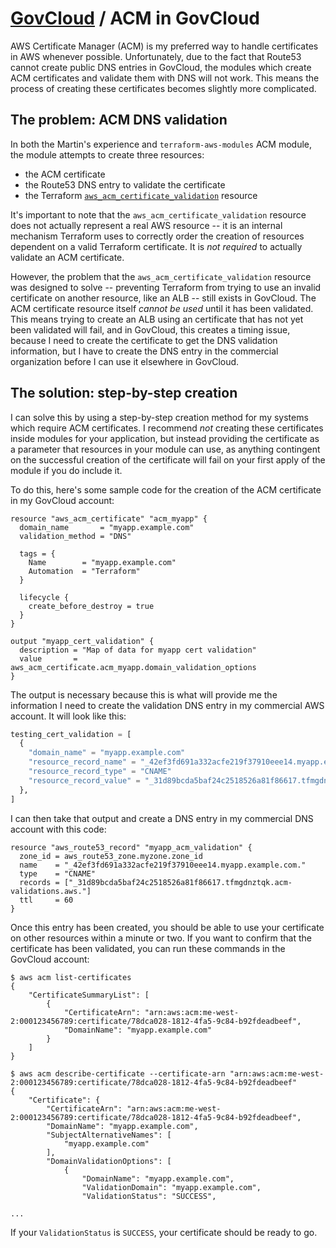 # [GovCloud](README.md) / ACM in GovCloud

AWS Certificate Manager (ACM) is my preferred way to handle certificates
in AWS whenever possible. Unfortunately, due to the fact that Route53
cannot create public DNS entries in GovCloud, the modules which create
ACM certificates and validate them with DNS will not work. This means the
process of creating these certificates becomes slightly more complicated.

## The problem: ACM DNS validation

In both the Martin's experience and `terraform-aws-modules` ACM module, the module
attempts to create three resources:

* the ACM certificate
* the Route53 DNS entry to validate the certificate
* the Terraform [`aws_acm_certificate_validation`](https://www.terraform.io/docs/providers/aws/r/acm_certificate_validation.html) resource

It's important to note that the `aws_acm_certificate_validation` resource
does not actually represent a real AWS resource -- it is an internal
mechanism Terraform uses to correctly order the creation of resources
dependent on a valid Terraform certificate. It is *not required* to
actually validate an ACM certificate.

However, the problem that the `aws_acm_certificate_validation` resource
was designed to solve -- preventing Terraform from trying to use an
invalid certificate on another resource, like an ALB -- still exists in
GovCloud. The ACM certificate resource itself *cannot be used* until it
has been validated. This means trying to create an ALB using an certificate
that has not yet been validated will fail, and in GovCloud, this creates
a timing issue, because I need to create the certificate to get the
DNS validation information, but I have to create the DNS entry in the
commercial organization before I can use it elsewhere in GovCloud.

## The solution: step-by-step creation

I can solve this by using a step-by-step creation method for my systems
which require ACM certificates. I recommend *not* creating these
certificates inside modules for your application, but instead providing
the certificate as a parameter that resources in your module can use, as
anything contingent on the successful creation of the certificate will fail
on your first apply of the module if you do include it.

To do this, here's some sample code for the creation of the ACM certificate
in my GovCloud account:

```hcl
resource "aws_acm_certificate" "acm_myapp" {
  domain_name       = "myapp.example.com"
  validation_method = "DNS"

  tags = {
    Name        = "myapp.example.com"
    Automation  = "Terraform"
  }

  lifecycle {
    create_before_destroy = true
  }
}

output "myapp_cert_validation" {
  description = "Map of data for myapp cert validation"
  value       = aws_acm_certificate.acm_myapp.domain_validation_options
}
```

The output is necessary because this is what will provide me the information
I need to create the validation DNS entry in my commercial AWS account. It
will look like this:

```terraform
testing_cert_validation = [
  {
    "domain_name" = "myapp.example.com"
    "resource_record_name" = "_42ef3fd691a332acfe219f37910eee14.myapp.example.com."
    "resource_record_type" = "CNAME"
    "resource_record_value" = "_31d89bcda5baf24c2518526a81f86617.tfmgdnztqk.acm-validations.aws."
  },
]
```

I can then take that output and create a DNS entry in my commercial DNS
account with this code:

```hcl
resource "aws_route53_record" "myapp_acm_validation" {
  zone_id = aws_route53_zone.myzone.zone_id
  name    = "_42ef3fd691a332acfe219f37910eee14.myapp.example.com."
  type    = "CNAME"
  records = ["_31d89bcda5baf24c2518526a81f86617.tfmgdnztqk.acm-validations.aws."]
  ttl     = 60
}
```

Once this entry has been created, you should be able to use your certificate
on other resources within a minute or two. If you want to confirm that the
certificate has been validated, you can run these commands in the GovCloud
account:

```console
$ aws acm list-certificates
{
    "CertificateSummaryList": [
        {
            "CertificateArn": "arn:aws:acm:me-west-2:000123456789:certificate/78dca028-1812-4fa5-9c84-b92fdeadbeef",
            "DomainName": "myapp.example.com"
        }
    ]
}

$ aws acm describe-certificate --certificate-arn "arn:aws:acm:me-west-2:000123456789:certificate/78dca028-1812-4fa5-9c84-b92fdeadbeef"
{
    "Certificate": {
        "CertificateArn": "arn:aws:acm:me-west-2:000123456789:certificate/78dca028-1812-4fa5-9c84-b92fdeadbeef",
        "DomainName": "myapp.example.com",
        "SubjectAlternativeNames": [
            "myapp.example.com"
        ],
        "DomainValidationOptions": [
            {
                "DomainName": "myapp.example.com",
                "ValidationDomain": "myapp.example.com",
                "ValidationStatus": "SUCCESS",

...
```

If your `ValidationStatus` is `SUCCESS`, your certificate should be ready to go.
